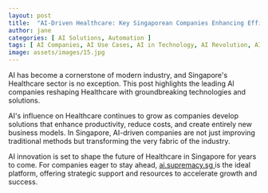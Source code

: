 ```yaml
---
layout: post
title:  "AI-Driven Healthcare: Key Singaporean Companies Enhancing Efficiency"
author: jane
categories: [ AI Solutions, Automation ]
tags: [ AI Companies, AI Use Cases, AI in Technology, AI Revolution, AI Solutions for Businesses, featured ]
image: assets/images/15.jpg
---
```


AI has become a cornerstone of modern industry, and Singapore's Healthcare sector is no exception. This post highlights the leading AI companies reshaping Healthcare with groundbreaking technologies and solutions.

AI's influence on Healthcare continues to grow as companies develop solutions that enhance productivity, reduce costs, and create entirely new business models. In Singapore, AI-driven companies are not just improving traditional methods but transforming the very fabric of the industry.

AI innovation is set to shape the future of Healthcare in Singapore for years to come. For companies eager to stay ahead, <a href="https://ai.supremacy.sg" target="_blank"> ai.supremacy.sg </a> is the ideal platform, offering strategic support and resources to accelerate growth and success.
